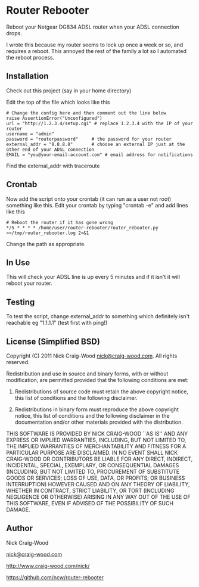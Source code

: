 Router Rebooter
===============

Reboot your Netgear DG834 ADSL router when your ADSL connection drops.

I wrote this because my router seems to lock up once a week or so, and requires a reboot.  This annoyed the rest of the family a lot so I automated the reboot process.

Installation
------------

Check out this project (say in your home directory)

Edit the top of the file which looks like this

    # Change the config here and then comment out the line below
    raise AssertionError("Unconfigured")
    url = "http://1.2.3.4/setup.cgi" # replace 1.2.3.4 with the IP of your router
    username = "admin"
    password = "routerpassword"     # the password for your router
    external_addr = "8.8.8.8"       # choose an external IP just at the other end of your ADSL connection
    EMAIL = "you@your-email-account.com" # email address for notifications

Find the external_addr with traceroute

Crontab
-------

Now add the script onto your crontab (it can run as a user not root) something like this.  Edit your crontab by typing "crontab -e" and add lines like this

    # Reboot the router if it has gone wrong
    */5 * * * * /home/user/router-rebooter/router_rebooter.py >>/tmp/router_rebooter.log 2>&1

Change the path as appropriate.

In Use
------

This will check your ADSL line is up every 5 minutes and if it isn't it will reboot your router.

Testing
-------

To test the script, change external_addr to something which definitely isn't reachable eg "1.1.1.1" (test first with ping!)

License (Simplified BSD)
------------------------

Copyright (C) 2011 Nick Craig-Wood <nick@craig-wood.com>. All rights reserved.

Redistribution and use in source and binary forms, with or without modification, are
permitted provided that the following conditions are met:

   1. Redistributions of source code must retain the above copyright notice, this list of
      conditions and the following disclaimer.

   2. Redistributions in binary form must reproduce the above copyright notice, this list
      of conditions and the following disclaimer in the documentation and/or other materials
      provided with the distribution.

THIS SOFTWARE IS PROVIDED BY NICK CRAIG-WOOD ``AS IS'' AND ANY EXPRESS OR IMPLIED
WARRANTIES, INCLUDING, BUT NOT LIMITED TO, THE IMPLIED WARRANTIES OF MERCHANTABILITY AND
FITNESS FOR A PARTICULAR PURPOSE ARE DISCLAIMED. IN NO EVENT SHALL NICK CRAIG-WOOD OR
CONTRIBUTORS BE LIABLE FOR ANY DIRECT, INDIRECT, INCIDENTAL, SPECIAL, EXEMPLARY, OR
CONSEQUENTIAL DAMAGES (INCLUDING, BUT NOT LIMITED TO, PROCUREMENT OF SUBSTITUTE GOODS OR
SERVICES; LOSS OF USE, DATA, OR PROFITS; OR BUSINESS INTERRUPTION) HOWEVER CAUSED AND ON
ANY THEORY OF LIABILITY, WHETHER IN CONTRACT, STRICT LIABILITY, OR TORT (INCLUDING
NEGLIGENCE OR OTHERWISE) ARISING IN ANY WAY OUT OF THE USE OF THIS SOFTWARE, EVEN IF
ADVISED OF THE POSSIBILITY OF SUCH DAMAGE.

Author
------

Nick Craig-Wood

nick@craig-wood.com

http://www.craig-wood.com/nick/

https://github.com/ncw/router-rebooter
